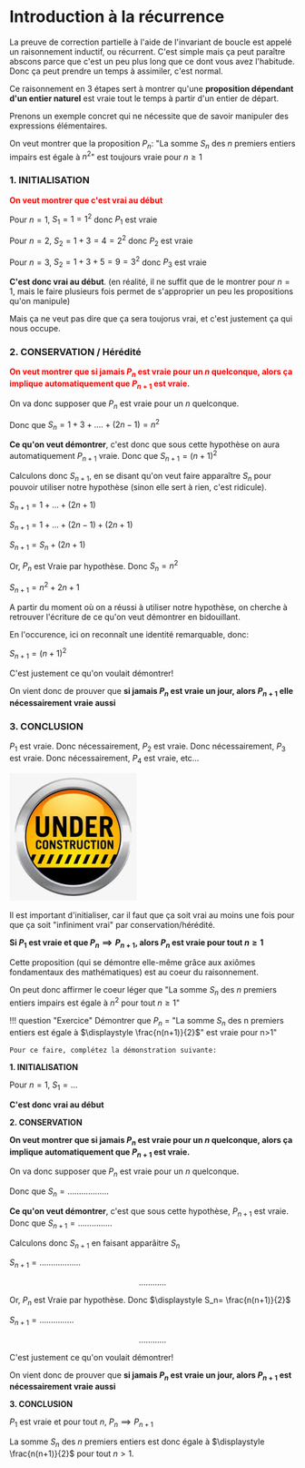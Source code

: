 # Introduction à la récurrence

La preuve de correction partielle à l'aide de l'invariant de boucle est appelé un raisonnement inductif, ou récurrent. C'est simple mais ça peut paraître abscons parce que c'est un peu plus long que ce dont vous avez l'habitude. Donc ça peut prendre un temps à assimiler, c'est normal.

Ce raisonnement en 3 étapes sert à montrer qu'une **proposition dépendant d'un entier naturel** est vraie tout le temps à partir d'un entier de départ.

Prenons un exemple concret qui ne nécessite que de savoir manipuler des expressions élémentaires.

On veut montrer que la proposition $P_n$: "La somme $S_n$ des $n$ premiers entiers impairs est égale à $n^2$" est toujours vraie pour $n \ge 1$

### 1. INITIALISATION

<span style="color:red;font-weight:bold;">
On veut montrer que c'est vrai au début
</span>

Pour $n=1$, $S_1 = 1 = 1^2$ donc $P_1$ est vraie

Pour $n=2$, $S_2 = 1 + 3 = 4 = 2^2$ donc $P_2$ est vraie

Pour $n=3$, $S_2 = 1 + 3 + 5 = 9 = 3^2$ donc $P_3$ est vraie

**C'est donc vrai au début**. (en réalité, il ne suffit que de le montrer pour $n=1$, mais le faire plusieurs fois permet de s'approprier un peu les propositions qu'on manipule)

Mais ça ne veut pas dire que ça sera toujorus vrai, et c'est justement ça qui nous occupe.

### 2. CONSERVATION / Hérédité

<span style="color:red;font-weight:bold;">

On veut montrer que si jamais $P_n$ est vraie pour un $n$ quelconque, alors ça implique automatiquement que $P_{n+1}$ est vraie.

</span>

On va donc supposer que $P_n$ est vraie pour un $n$ quelconque.

Donc que $S_n=1+3+....+(2n-1) = n^2$


**Ce qu'on veut démontrer**, c'est donc que sous cette hypothèse on aura automatiquement $P_{n+1}$ vraie. Donc que $S_{n+1} = (n+1)^2$

Calculons donc $S_{n+1}$, en se disant qu'on veut faire apparaître $S_n$ pour pouvoir utiliser notre hypothèse (sinon elle sert à rien, c'est ridicule).

$S_{n+1} = 1+...+(2n+1)$

$S_{n+1} = 1+...+(2n-1)+(2n+1)$

$S_{n+1} = S_n +(2n+1)$

Or, $P_n$ est Vraie par hypothèse. Donc $S_n= n^2$

$S_{n+1} = n^2 + 2n + 1$

A partir du moment où on a réussi à utiliser notre hypothèse, on cherche à retrouver l'écriture de ce qu'on veut démontrer en bidouillant.

En l'occurence, ici on reconnaît une identité remarquable, donc:

$S_{n+1} = (n+1)^2$

C'est justement ce qu'on voulait démontrer!

On vient donc de prouver que **si jamais $P_n$ est vraie un jour, alors $P_{n+1}$ elle nécessairement vraie aussi**

### 3. CONCLUSION

$P_1$ est vraie. Donc nécessairement, $P_2$ est vraie. Donc nécessairement, $P_3$ est vraie. Donc nécessairement, $P_4$ est vraie, etc...

![alt text](image.png)

Il est important d'initialiser, car il faut que ça soit vrai au moins une fois pour que ça soit "infiniment vrai" par conservation/hérédité.

**Si $P_1$ est vraie et que $P_n \implies P_{n+1}$, alors $P_n$ est vraie pour tout $n \ge 1$**

Cette proposition (qui se démontre elle-même grâce aux axiômes fondamentaux des mathématiques) est au coeur du raisonnement.

On peut donc affirmer le coeur léger que "La somme $S_n$ des $n$ premiers entiers impairs est égale à $n^2$ pour tout $n \ge 1$"


!!! question "Exercice"
    Démontrer que $P_n$ = "La somme $S_n$ des n premiers entiers est égale à $\displaystyle \frac{n(n+1)}{2}$" est vraie pour n>1"

    Pour ce faire, complétez la démonstration suivante:


**1. INITIALISATION**

Pour $n=1$, $S_1 = \dots$

**C'est donc vrai au début**

**2. CONSERVATION**

**On veut montrer que si jamais $P_n$ est vraie pour un $n$ quelconque, alors ça implique automatiquement que $P_{n+1}$ est vraie.**

On va donc supposer que $P_n$ est vraie pour un $n$ quelconque.

Donc que $S_n= \dots\dots\dots\dots\dots\dots$


**Ce qu'on veut démontrer**, c'est que sous cette hypothèse, $P_{n+1}$ est vraie. 
Donc que $S_{n+1} = \dots\dots\dots\dots\dots$

Calculons donc $S_{n+1}$ en faisant apparâitre $S_n$

$S_{n+1} = \dots\dots\dots\dots\dots\dots$

$$\dots\dots\dots\dots$$

Or, $P_n$ est Vraie par hypothèse. Donc $\displaystyle  S_n= \frac{n(n+1)}{2}$

$S_{n+1} = \dots\dots\dots\dots\dots$

$$\dots\dots\dots\dots$$


C'est justement ce qu'on voulait démontrer!

On vient donc de prouver que **si jamais $P_n$ est vraie un jour, alors $P_{n+1}$ est nécessairement vraie aussi**

**3. CONCLUSION**

$P_1$ est vraie et pour tout $n$, $P_n \implies P_{n+1}$

La somme $S_n$ des $n$ premiers entiers est donc égale à $\displaystyle \frac{n(n+1)}{2}$ pour tout $n>1$.

